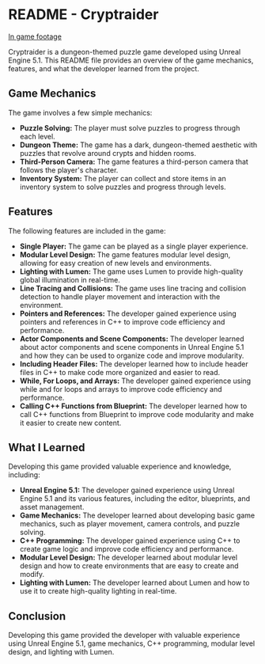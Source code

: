 # README - Cryptraider

[In game footage](https://www.youtube.com/watch?v=pDw9dQcOCzo&ab_channel=mahmudesadtutar)

Cryptraider is a dungeon-themed puzzle game developed using Unreal Engine 5.1. This README file provides an overview of the game mechanics, features, and what the developer learned from the project.

## Game Mechanics

The game involves a few simple mechanics:

- **Puzzle Solving:** The player must solve puzzles to progress through each level.
- **Dungeon Theme:** The game has a dark, dungeon-themed aesthetic with puzzles that revolve around crypts and hidden rooms.
- **Third-Person Camera:** The game features a third-person camera that follows the player's character.
- **Inventory System:** The player can collect and store items in an inventory system to solve puzzles and progress through levels.

## Features

The following features are included in the game:

- **Single Player:** The game can be played as a single player experience.
- **Modular Level Design:** The game features modular level design, allowing for easy creation of new levels and environments.
- **Lighting with Lumen:** The game uses Lumen to provide high-quality global illumination in real-time.
- **Line Tracing and Collisions:** The game uses line tracing and collision detection to handle player movement and interaction with the environment.
- **Pointers and References:** The developer gained experience using pointers and references in C++ to improve code efficiency and performance.
- **Actor Components and Scene Components:** The developer learned about actor components and scene components in Unreal Engine 5.1 and how they can be used to organize code and improve modularity.
- **Including Header Files:** The developer learned how to include header files in C++ to make code more organized and easier to read.
- **While, For Loops, and Arrays:** The developer gained experience using while and for loops and arrays to improve code efficiency and performance.
- **Calling C++ Functions from Blueprint:** The developer learned how to call C++ functions from Blueprint to improve code modularity and make it easier to create new content.

## What I Learned

Developing this game provided valuable experience and knowledge, including:

- **Unreal Engine 5.1:** The developer gained experience using Unreal Engine 5.1 and its various features, including the editor, blueprints, and asset management.
- **Game Mechanics:** The developer learned about developing basic game mechanics, such as player movement, camera controls, and puzzle solving.
- **C++ Programming:** The developer gained experience using C++ to create game logic and improve code efficiency and performance.
- **Modular Level Design:** The developer learned about modular level design and how to create environments that are easy to create and modify.
- **Lighting with Lumen:** The developer learned about Lumen and how to use it to create high-quality lighting in real-time.

## Conclusion

Developing this game provided the developer with valuable experience using Unreal Engine 5.1, game mechanics, C++ programming, modular level design, and lighting with Lumen.
